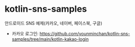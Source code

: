 # kotlin-sns-samples
안드로이드 SNS 예제(카카오, 네이버, 페이스북, 구글)

- 카카오 로그인: https://github.com/younminchan/kotlin-sns-samples/tree/main/kotlin-kakao-login
